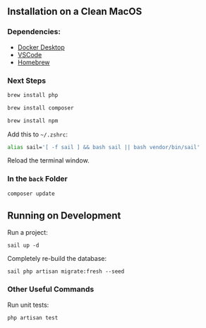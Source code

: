 ## Installation on a Clean MacOS

### Dependencies:
- [Docker Desktop](https://www.docker.com/products/docker-desktop/) 
- [VSCode](https://code.visualstudio.com/)
- [Homebrew](https://brew.sh/)

### Next Steps
```bash
brew install php
```
```bash
brew install composer
```
```bash
brew install npm
```

Add this to ```~/.zshrc```:
```bash
alias sail='[ -f sail ] && bash sail || bash vendor/bin/sail'
```
Reload the terminal window.

### In the ```back``` Folder
```bash
composer update
```

## Running on Development
Run a project:
```
sail up -d
```

Completely re-build the database:
```
sail php artisan migrate:fresh --seed
```

### Other Useful Commands
Run unit tests:
```
php artisan test
```